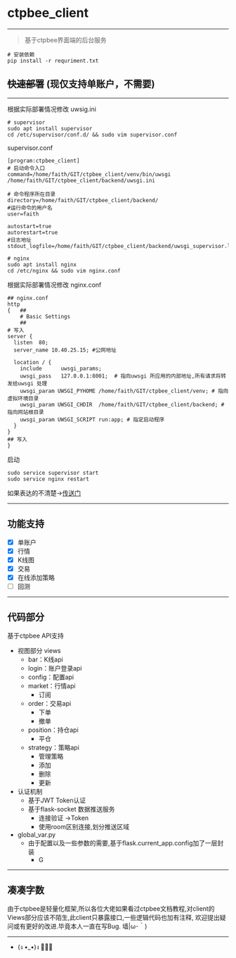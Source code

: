 # ctpbee_client
  
---
> 基于ctpbee界面端的后台服务
```
# 安装依赖
pip install -r requriment.txt
```

## ~~快速部署~~ (现仅支持单账户，不需要)

--- 
根据实际部署情况修改 uwsig.ini
```
# supervisor
sudo apt install supervisor
cd /etc/supervisor/conf.d/ && sudo vim supervisor.conf
```
supervisor.conf
```
[program:ctpbee_client]
# 启动命令入口
command=/home/faith/GIT/ctpbee_client/venv/bin/uwsgi /home/faith/GIT/ctpbee_client/backend/uwsgi.ini

# 命令程序所在目录
directory=/home/faith/GIT/ctpbee_client/backend/
#运行命令的用户名
user=faith
        
autostart=true
autorestart=true
#日志地址
stdout_logfile=/home/faith/GIT/ctpbee_client/backend/uwsgi_supervisor.log    
```
```
# nginx
sudo apt install nginx
cd /etc/nginx && sudo vim nginx.conf
```
根据实际部署情况修改 nginx.conf
```
## nginx.conf
http
{   ##
	# Basic Settings
	##
# 写入
server {
  listen  80;
  server_name 10.40.25.15; #公网地址

  location / {
    include      uwsgi_params;
    uwsgi_pass   127.0.0.1:8001;  # 指向uwsgi 所应用的内部地址,所有请求将转发给uwsgi 处理
    uwsgi_param UWSGI_PYHOME /home/faith/GIT/ctpbee_client/venv; # 指向虚拟环境目录
    uwsgi_param UWSGI_CHDIR  /home/faith/GIT/ctpbee_client/backend; # 指向网站根目录
    uwsgi_param UWSGI_SCRIPT run:app; # 指定启动程序
  }
}
## 写入
}
```
启动
```
sudo service supervisor start
sudo service nginx restart
```
如果表达的不清楚->[传送门](https://www.cnblogs.com/Ray-liang/p/4173923.html)

---

## 功能支持

 - [x] 单账户
 - [x] 行情
 - [x] K线图
 - [x] 交易
 - [x] 在线添加策略
 - [ ] 回测
 ---
 
## 代码部分
     
基于ctpbee API支持
- 视图部分 views
  - bar：K线api
  - login：账户登录api
  - config：配置api
  - market：行情api 
    - 订阅
  - order：交易api
    - 下单
    - 撤单
  - position：持仓api
    - 平仓
  - strategy：策略api
    - 管理策略
    - 添加
    - 删除
    - 更新
- 认证机制
  - 基于JWT Token认证
  - 基于flask-socket 数据推送服务
    - 连接验证 ->Token
    - 使用room区别连接,划分推送区域
- global_var.py
  - 由于配置以及一些参数的需要,基于flask.current_app.config加了一层封装
    - G
---

## 凑凑字数

由于ctpbee是轻量化框架,所以各位大佬如果看过ctpbee文档教程,对client的Views部分应该不陌生,此client只暴露接口,一些逻辑代码也加有注释,
欢迎提出疑问或有更好的改进.毕竟本人一直在写Bug.    墙|ω･｀)  


---
- (ง •_•)ง
🐩🐩🐩